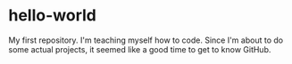 # hello-world
My first repository. I'm teaching myself how to code. Since I'm about to do some actual projects, it seemed like a good time to get to know GitHub.
